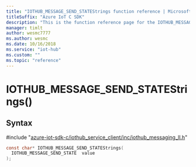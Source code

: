 ```yaml
---                             
title: "IOTHUB_MESSAGE_SEND_STATEStrings function reference | Microsoft Docs" 
titleSuffix: "Azure IoT C SDK"            
description: "This is the function reference page for the IOTHUB_MESSAGE_SEND_STATEStrings() function in the Azure IoT C SDK. This SDK is used with Azure IoT Hub and Azure IoT Hub Device Provisioning Service"            
manager: timlt                 
author: wesmc7777              
ms.author: wesmc               
ms.date: 10/16/2018                    
ms.service: "iot-hub"             
ms.custom: ""                
ms.topic: "reference"        
---                            
```


# IOTHUB_MESSAGE_SEND_STATEStrings()

## Syntax

\#include "[azure-iot-sdk-c/iothub_service_client/inc/iothub_messaging_ll.h](../iothub-messaging-ll-h.md)"  
```C
const char* IOTHUB_MESSAGE_SEND_STATEStrings(
  IOTHUB_MESSAGE_SEND_STATE  value
);
```

